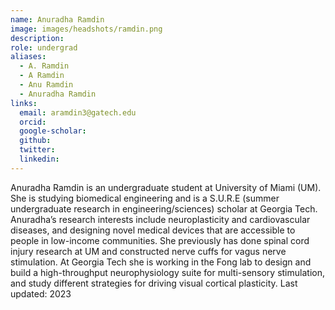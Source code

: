 ```yaml
---
name: Anuradha Ramdin
image: images/headshots/ramdin.png
description: 
role: undergrad
aliases:
  - A. Ramdin
  - A Ramdin
  - Anu Ramdin
  - Anuradha Ramdin
links:
  email: aramdin3@gatech.edu
  orcid: 
  google-scholar: 
  github: 
  twitter: 
  linkedin: 
---
```


Anuradha Ramdin is an undergraduate student at University of Miami (UM). She is studying biomedical engineering and is a S.U.R.E (summer undergraduate research in engineering/sciences) scholar at Georgia Tech. Anuradha’s research interests include neuroplasticity and cardiovascular diseases, and designing novel medical devices that are accessible to people in low-income communities. She previously has done spinal cord injury research at UM and constructed nerve cuffs for vagus nerve stimulation. At Georgia Tech she is working in the Fong lab to design and build a high-throughput neurophysiology suite for multi-sensory stimulation, and study different strategies for driving visual cortical plasticity.
Last updated: 2023
